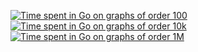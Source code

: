 [![Time spent in Go on graphs of order 100](https://plotly.com/~stein.somers/183.png "View interactively")](https://plotly.com/~stein.somers/183/)
[![Time spent in Go on graphs of order 10k](https://plotly.com/~stein.somers/187.png "View interactively")](https://plotly.com/~stein.somers/187/)
[![Time spent in Go on graphs of order 1M](https://plotly.com/~stein.somers/189.png "View interactively")](https://plotly.com/~stein.somers/189/)
